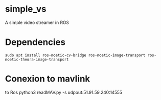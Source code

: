 # simple_vs

A simple video streamer in ROS

# Dependencies

```
sudo apt install ros-noetic-cv-bridge ros-noetic-image-transport ros-noetic-theora-image-transport
```

# Conexion to mavlink

to Ros
python3 readMAV.py -s udpout:51.91.59.240:14555

